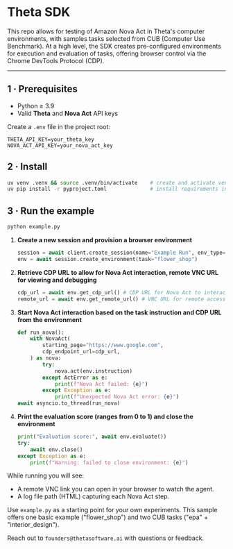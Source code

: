 # Theta SDK

This repo allows for testing of Amazon Nova Act in Theta's computer environments, with samples tasks selected from CUB (Computer Use Benchmark). At a high level, the SDK creates pre-configured environments for execution and evaluation of tasks, offering browser control via the Chrome DevTools Protocol (CDP).

---

## 1 · Prerequisites

- Python ≥ 3.9  
- Valid **Theta** and **Nova Act** API keys

Create a `.env` file in the project root:

```env
THETA_API_KEY=your_theta_key
NOVA_ACT_API_KEY=your_nova_act_key
```

## 2 · Install

```bash
uv venv .venv && source .venv/bin/activate    # create and activate venv
uv pip install -r pyproject.toml              # install requirements in venv
```

## 3 · Run the example

```bash
python example.py
```

1. **Create a new session and provision a browser environment**

   ```python
   session = await client.create_session(name="Example Run", env_type="browser", eval_set="cub_sample")
   env = await session.create_environment(task="flower_shop")
   ```

2. **Retrieve CDP URL to allow for Nova Act interaction, remote VNC URL for viewing and debugging**

   ```python
   cdp_url = await env.get_cdp_url() # CDP URL for Nova Act to interact with the environment
   remote_url = await env.get_remote_url() # VNC URL for remote access to the environment
   ```

3. **Start Nova Act interaction based on the task instruction and CDP URL from the environment**

   ```python
   def run_nova():
       with NovaAct(
           starting_page="https://www.google.com",
           cdp_endpoint_url=cdp_url,
       ) as nova:
           try:
               nova.act(env.instruction)
           except ActError as e:
               print(f"Nova Act failed: {e}")
           except Exception as e:
               print(f"Unexpected Nova Act error: {e}")
   await asyncio.to_thread(run_nova)
   ```

4. **Print the evaluation score (ranges from 0 to 1) and close the environment**
   ```python
   print("Evaluation score:", await env.evaluate())
   try:
       await env.close()
   except Exception as e:
       print(f"Warning: failed to close environment: {e}")
   ```

While running you will see:
- A remote VNC link you can open in your browser to watch the agent.
- A log file path (HTML) capturing each Nova Act step.

Use `example.py` as a starting point for your own experiments. This sample offers one basic example ("flower_shop") and two CUB tasks ("epa" + "interior_design").

Reach out to `founders@thetasoftware.ai` with questions or feedback.
